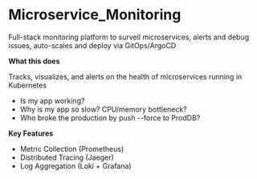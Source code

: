 # Microservice_Monitoring
Full-stack monitoring platform to surveil microservices, alerts and debug issues, auto-scales and deploy via GitOps/ArgoCD

**What this does**

Tracks, visualizes, and alerts on the health of microservices running in Kubernetes
- Is my app working?
- Why is my app so slow? CPU/memory bottleneck?
- Who broke the production by push --force to ProdDB?

**Key Features**

- Metric Collection (Prometheus) 
- Distributed Tracing (Jaeger)
- Log Aggregation (Loki + Grafana)

